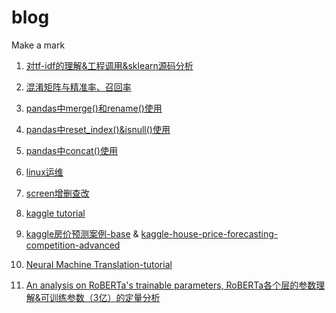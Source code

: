 # blog
Make a mark

1. [对tf-idf的理解&工程调用&sklearn源码分析](https://github.com/yiyangianliu/blog/blob/master/contents/%E5%AF%B9tf-idf%E7%9A%84%E7%90%86%E8%A7%A3%26%E5%B7%A5%E7%A8%8B%E8%B0%83%E7%94%A8%26sklearn%E6%BA%90%E7%A0%81%E8%A7%A3%E6%9E%90.md)

2. [混淆矩阵与精准率、召回率](https://github.com/yiyangianliu/blog/blob/master/contents/%E6%B7%B7%E6%B7%86%E7%9F%A9%E9%98%B5%E4%B8%8E%E7%B2%BE%E5%87%86%E7%8E%87%E3%80%81%E5%8F%AC%E5%9B%9E%E7%8E%87.md)

3. [pandas中merge()和rename()使用](https://github.com/yiyangianliu/blog/blob/master/contents/pandas%E4%B8%ADmerge()%E5%92%8Crename()%E4%BD%BF%E7%94%A8.md)

4. [pandas中reset_index()&isnull()使用](https://github.com/yiyangianliu/blog/blob/master/contents/pandas%E4%B8%ADreset_index()%26isnull()%E4%BD%BF%E7%94%A8.md)

5. [pandas中concat()使用](https://github.com/yiyangianliu/blog/blob/master/contents/pandas%E4%B8%ADconcat()%E4%BD%BF%E7%94%A8.md)

6. [linux运维](https://github.com/yiyangianliu/blog/blob/master/contents/linux%E8%BF%90%E7%BB%B4.md)

7. [screen增删查改](https://github.com/yiyangianliu/blog/blob/master/contents/screen%E5%A2%9E%E5%88%A0%E6%9F%A5%E6%94%B9.md)

8. [kaggle tutorial](https://github.com/yiyangianliu/blog/blob/master/contents/kaggle%20tutorial.md)

9. [kaggle房价预测案例-base](https://github.com/yiyangiliu/blog/blob/master/contents/kaggle%E6%88%BF%E4%BB%B7%E9%A2%84%E6%B5%8B%E6%A1%88%E4%BE%8B-base.md) & [kaggle-house-price-forecasting-competition-advanced](https://github.com/yiyangiliu/blog/blob/master/contents/kaggle-house-price-forecasting-competition-advanced.md)

10. [Neural Machine Translation-tutorial](https://github.com/yiyangiliu/blog/blob/master/contents/Neural%20Machine%20Translation-tutorial.md)

11. [An analysis on RoBERTa's trainable parameters, RoBERTa各个层的参数理解&可训练参数（3亿）的定量分析](https://github.com/yiyangiliu/blog/blob/master/contents/bert%E5%90%84%E4%B8%AA%E5%B1%82%E7%9A%84%E5%8F%82%E6%95%B0%E7%90%86%E8%A7%A3.md)
